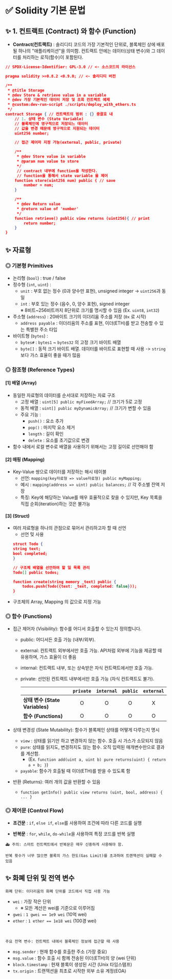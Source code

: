 # ✅ Solidity 기본 문법
## ✨ 1. 컨트랙트 (Contract) 와 함수 (Function)

- **Contract(컨트랙트)** : 솔리디티 코드의 가장 기본적인 단위로, 블록체인 상에 배포될 하나의 "애플리케이션"을 의미함. 컨트랙트 안에는 데이터(상태 변수)와 그 데이터를 처리하는 로직(함수)이 포함된다.

```json
// SPDX-License-Identifier: GPL-3.0 // <- 소스코드의 라이선스

pragma solidity >=0.8.2 <0.9.0; // <- 솔리디티 버전

/**
 * @title Storage
 * @dev Store & retrieve value in a variable
 * @dev 가장 기본적인 데이터 저장 및 조회 컨트랙트 예제
 * @custom:dev-run-script ./scripts/deploy_with_ethers.ts
 */
contract Storage { // 컨트랙트의 범위 : {} 중괄호 내
    // 1. 상태 변수 (State Variable)
    // 블록체인에 영구적으로 저장되느 데이터
    // 값을 변경 때문에 영구적으로 지원되는 데이터
    uint256 number; 

    // 접근 제어자 지정 가능(external, public, private)

    /**
     * @dev Store value in variable
     * @param num value to store
     */
     // contract 내부에 function을 작성한다.
     // function을 통해서 state variable 을 제어
    function store(uint256 num) public { // save 
        number = num;
    }

    /**
     * @dev Return value 
     * @return value of 'number'
     */
    function retrieve() public view returns (uint256){ // print
        return number;
    }
}
```

## ✨ 자료형
### ◎ 기본형 Primitives
- 논리형 (`bool`) : true / false
- 정수형 (`int`, `uint`) :
    - `unit` : 부호 없는 정수 (0과 양수만 표현), unsigned integer → `uint256`과 동일
    - `int` : 부호 있는 정수 (음수, 0, 양수 표현), signed integer  
    ※ 8비트~256비트까지 8단위로 크기를 명시할 수 있음 (Ex. `uint8`, `int32`) 
- 주소형 (`address`) : 20바이트 크기의 이더리움 주소를 저장 (`0x` 로 시작)
    - `address payable` : 이더리움의 주소를 표현, 이더(ETH)를 받고 전송할 수 있는 특별한 주소 타입 
- 바이트형 (`bytes`) : 
    - `bytes#` : `bytes1` ~ `bytes32` 의 고정 크기 바이트 배열
    - `byte[]` : 동적 크기 바이트 배열. 데이터를 바이트로 표현할 때 사용 -> `string` 보다 가스 효율이 좋을 때가 많음

### ◎ 참조형 (Reference Types)
#### [1] 배열 (Array)
- 동일한 자료형의 데이터를 순서대로 저장하는 자료 구조
    - 고정 배열 : `uint[5] public myFixedArray;` // 크기가 5로 고정 
    - 동적 배열 : `uint[] public myDynamicArray;` // 크기가 변할 수 있음
    - 주요 기능 : 
        - `push()` : 요소 추가
        - `pop()` : 마지막 요소 제거
        - `length` : 길이 확인 
        - `delete` : 요소를 초기값으로 변경
- 함수 내에서 로컬 변수로 배열을 사용하기 위해서는 고정 길이로 선언해야 함

#### [2] 매핑 (Mapping)
- Key-Value 쌍으로 데이터를 저장하는 해시 테이블
    - 선언: `mapping(key자료형 => value자료형) public myMapping;`
    - 예시 : `mapping(address => uint) public balances;` // 각 주소별 잔액 저장
    - 특징: Key에 해당하는 Value를 매우 효율적으로 찾을 수 있지만, Key 목록을 직접 순회(iteration)하는 것은 불가능

#### [3] (Struct)
- 여러 자료형을 하나의 관점으로 묶어서 관리하고자 할 때 선언
    - 선언 밎 사용
    ```json
    struct Todo {
    string text;
    bool completed;
    }

    // 구조체 배열을 선언하여 할 일 목록 관리
    Todo[] public todos;

    function create(string memory _text) public {
        todos.push(Todo({text: _text, completed: false}));
    }
    ```
- 구조체의 Array, Mapping 의 값으로 지정 가능

### ◎ 함수 (Functions)
- 접근 제어자 (Visibility): 함수를 어디서 호출할 수 있는지 정의합니다.
    - public: 어디서든 호출 가능 (내부/외부).
    - external: 컨트랙트 외부에서만 호출 가능. API처럼 외부에 기능을 제공할 때 유용하며, 가스 효율이 더 좋음
    - internal: 컨트랙트 내부, 또는 상속받은 자식 컨트랙트에서만 호출 가능.
    - private: 선언된 컨트랙트 내부에서만 호출 가능 (자식 컨트랙트도 불가).
        
        | | **`private`** | **`internal`** | **`public`** | **`external`** |
        | :--- | :---: | :---: | :---: | :---: |
        | **상태 변수 (State Variables)** | O | O | O | X |
        | **함수 (Functions)** | O | O | O | O |

- 상태 변경성 (State Mutability): 함수가 블록체인 상태를 어떻게 다루는지 명시
    - `view` : 상태를 읽기만 하고 변경하지 않는 함수. 호출 시 가스가 소모되지 않음
    - `pure`: 상태를 읽지도, 변경하지도 않는 함수. 오직 입력된 매개변수만으로 결과를 계산함. 
        - (Ex. `function add(uint a, uint b) pure returns(uint) { return a + b; }`)
    - `payable`: 함수가 호출될 때 이더(ETH)를 받을 수 있도록 함
- 반환 (Returns): 여러 개의 값을 반환할 수 있음
    - `function getInfo() public view returns (uint, bool, address) { ... }`

### ◎ 제어문 (Control Flow)
- **조건문** : `if`, `else if`, `else`를 사용하여 조건에 따라 다른 코드를 실행

- **반복문** : `for`, `while`, `do-while`을 사용하여 특정 코드를 반복 실행

```
🚑 주의: 스마트 컨트랙트에서 반복문은 매우 신중하게 사용해야 함.

반복 횟수가 너무 많으면 블록의 가스 한도(Gas Limit)를 초과하여 트랜잭션이 실패할 수 있음
```

## ✨ 화폐 단위 및 전역 변수
```
화폐 단위: 이더리움의 화폐 단위를 코드에서 직접 사용 가능
```

- `wei` : 가장 작은 단위  
    - ※ 모든 계산은 wei를 기준으로 이루어짐
- `gwei` : `1 gwei == 1e9 wei` (10억 wei)
- `ether` : `1 ether == 1e18 wei` (100경 wei)

<br>

```
주요 전역 변수: 컨트랙트 내에서 블록체인 정보에 접근할 때 사용
```

- `msg.sender` : 현재 함수를 호출한 주소 (가장 중요)
- `msg.value` : 함수 호출 시 함께 전송된 이더(ETH)의 양 (wei 단위)
- `block.timestamp` : 현재 블록이 생성된 시간 (Unix 타임스탬프)
- `tx.origin` : 트랜잭션을 최초로 시작한 외부 소유 계정(EOA)